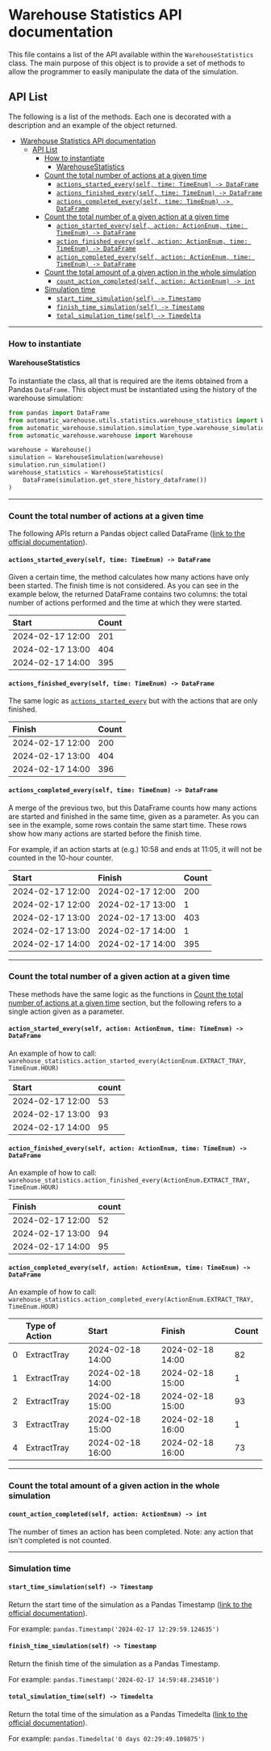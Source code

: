 # Warehouse Statistics API documentation

This file contains a list of the API available within the `WarehouseStatistics` class.
The main purpose of this object is to provide a set of methods to allow the programmer to easily manipulate the data of the 
simulation.

## API List

The following is a list of the methods. Each one is decorated with a description and an example of the object returned.

- [Warehouse Statistics API documentation](#warehouse-statistics-api-documentation)
  - [API List](#api-list)
    - [How to instantiate](#how-to-instantiate)
      - [WarehouseStatistics](#warehousestatistics)
    - [Count the total number of actions at a given time](#count-the-total-number-of-actions-at-a-given-time)
      - [`actions_started_every(self, time: TimeEnum) -> DataFrame`](#actions_started_everyself-time-timeenum---dataframe)
      - [`actions_finished_every(self, time: TimeEnum) -> DataFrame`](#actions_finished_everyself-time-timeenum---dataframe)
      - [`actions_completed_every(self, time: TimeEnum) -> DataFrame`](#actions_completed_everyself-time-timeenum---dataframe)
    - [Count the total number of a given action at a given time](#count-the-total-number-of-a-given-action-at-a-given-time)
      - [`action_started_every(self, action: ActionEnum, time: TimeEnum) -> DataFrame`](#action_started_everyself-action-actionenum-time-timeenum---dataframe)
      - [`action_finished_every(self, action: ActionEnum, time: TimeEnum) -> DataFrame`](#action_finished_everyself-action-actionenum-time-timeenum---dataframe)
      - [`action_completed_every(self, action: ActionEnum, time: TimeEnum) -> DataFrame`](#action_completed_everyself-action-actionenum-time-timeenum---dataframe)
    - [Count the total amount of a given action in the whole simulation](#count-the-total-amount-of-a-given-action-in-the-whole-simulation)
      - [`count_action_completed(self, action: ActionEnum) -> int`](#count_action_completedself-action-actionenum---int)
    - [Simulation time](#simulation-time)
      - [`start_time_simulation(self) -> Timestamp`](#start_time_simulationself---timestamp)
      - [`finish_time_simulation(self) -> Timestamp`](#finish_time_simulationself---timestamp)
      - [`total_simulation_time(self) -> Timedelta`](#total_simulation_timeself---timedelta)

------------------------------------------------------------------------------------------------------------------------

### How to instantiate

#### WarehouseStatistics

To instantiate the class, all that is required are the items obtained from a Pandas `DataFrame`. 
This object must be instantiated using the history of the warehouse simulation:

```python
from pandas import DataFrame
from automatic_warehouse.utils.statistics.warehouse_statistics import WarehouseStatistics
from automatic_warehouse.simulation.simulation_type.warehouse_simulation import WarehouseSimulation
from automatic_warehouse.warehouse import Warehouse

warehouse = Warehouse()
simulation = WarehouseSimulation(warehouse)
simulation.run_simulation()
warehouse_statistics = WarehouseStatistics(
    DataFrame(simulation.get_store_history_dataframe())
)
```

------------------------------------------------------------------------------------------------------------------------

### Count the total number of actions at a given time

The following APIs return a Pandas object called DataFrame 
([link to the official documentation](https://pandas.pydata.org/pandas-docs/stable/reference/frame.html)).

#### `actions_started_every(self, time: TimeEnum) -> DataFrame`

Given a certain time, the method calculates how many actions have only been started. 
The finish time is not considered. 
As you can see in the example below, the returned DataFrame contains two columns: 
the total number of actions performed and the time at which they were started.

| Start            | Count |
|:-----------------|:------|
| 2024-02-17 12:00 | 201   |
| 2024-02-17 13:00 | 404   |
| 2024-02-17 14:00 | 395   |


#### `actions_finished_every(self, time: TimeEnum) -> DataFrame`

The same logic as [`actions_started_every`](#actions_started_everyself-time-timeenum---dataframe) but with the actions 
that are only finished.

| Finish           | Count |
|:-----------------|:------|
| 2024-02-17 12:00 | 200   |
| 2024-02-17 13:00 | 404   |
| 2024-02-17 14:00 | 396   |


#### `actions_completed_every(self, time: TimeEnum) -> DataFrame`

A merge of the previous two, but this DataFrame counts how many actions are started and finished in the same time, 
given as a parameter.
As you can see in the example, some rows contain the same start time. 
These rows show how many actions are started before the finish time.

For example, if an action starts at (e.g.) 10:58 and ends at 11:05, it will not be counted in the 10-hour counter.

| Start            | Finish           | Count |
|:-----------------|:-----------------|:------|
| 2024-02-17 12:00 | 2024-02-17 12:00 | 200   |
| 2024-02-17 12:00 | 2024-02-17 13:00 | 1     |
| 2024-02-17 13:00 | 2024-02-17 13:00 | 403   |
| 2024-02-17 13:00 | 2024-02-17 14:00 | 1     |
| 2024-02-17 14:00 | 2024-02-17 14:00 | 395   |


------------------------------------------------------------------------------------------------------------------------

### Count the total number of a given action at a given time

These methods have the same logic as the functions in 
[Count the total number of actions at a given time](#count-the-total-number-of-actions-at-a-given-time) 
section, but the following refers to a single action given as a parameter.

#### `action_started_every(self, action: ActionEnum, time: TimeEnum) -> DataFrame`

An example of how to call: `warehouse_statistics.action_started_every(ActionEnum.EXTRACT_TRAY, TimeEnum.HOUR)`

| Start            | count |
|:-----------------|:------|
| 2024-02-17 12:00 | 53    |
| 2024-02-17 13:00 | 93    |
| 2024-02-17 14:00 | 95    |


#### `action_finished_every(self, action: ActionEnum, time: TimeEnum) -> DataFrame`

An example of how to call: `warehouse_statistics.action_finished_every(ActionEnum.EXTRACT_TRAY, TimeEnum.HOUR)`

| Finish           | count |
|:-----------------|:------|
| 2024-02-17 12:00 | 52    |
| 2024-02-17 13:00 | 94    |
| 2024-02-17 14:00 | 95    |


#### `action_completed_every(self, action: ActionEnum, time: TimeEnum) -> DataFrame`

An example of how to call: `warehouse_statistics.action_completed_every(ActionEnum.EXTRACT_TRAY, TimeEnum.HOUR)`

|   | Type of Action | Start            | Finish           | Count |
|:--|:---------------|:-----------------|:-----------------|:------|
| 0 | ExtractTray    | 2024-02-18 14:00 | 2024-02-18 14:00 | 82    |
| 1 | ExtractTray    | 2024-02-18 14:00 | 2024-02-18 15:00 | 1     |
| 2 | ExtractTray    | 2024-02-18 15:00 | 2024-02-18 15:00 | 93    |
| 3 | ExtractTray    | 2024-02-18 15:00 | 2024-02-18 16:00 | 1     |
| 4 | ExtractTray    | 2024-02-18 16:00 | 2024-02-18 16:00 | 73    |



------------------------------------------------------------------------------------------------------------------------

### Count the total amount of a given action in the whole simulation

#### `count_action_completed(self, action: ActionEnum) -> int`

The number of times an action has been completed. 
Note: any action that isn't completed is not counted.

------------------------------------------------------------------------------------------------------------------------

### Simulation time

#### `start_time_simulation(self) -> Timestamp`

Return the start time of the simulation as a Pandas Timestamp 
([link to the official documentation](https://pandas.pydata.org/pandas-docs/stable/reference/api/pandas.Timestamp.html)).

For example: `pandas.Timestamp('2024-02-17 12:29:59.124635')`

#### `finish_time_simulation(self) -> Timestamp`

Return the finish time of the simulation as a Pandas Timestamp.

For example: `pandas.Timestamp('2024-02-17 14:59:48.234510')`

#### `total_simulation_time(self) -> Timedelta`

Return the total time of the simulation as a Pandas Timedelta
([link to the official documentation](https://pandas.pydata.org/pandas-docs/stable/reference/api/pandas.Timedelta.html)).

For example: `pandas.Timedelta('0 days 02:29:49.109875')`

